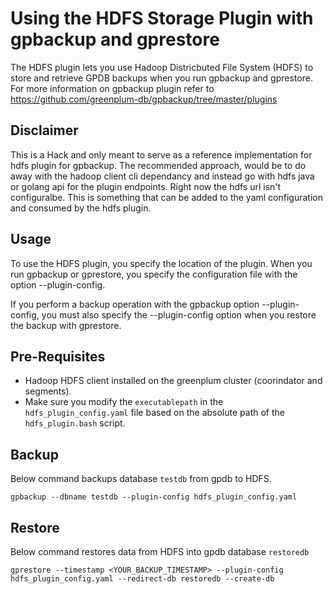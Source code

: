 # Using the HDFS Storage Plugin with gpbackup and gprestore
The HDFS plugin lets you use Hadoop Districbuted File System (HDFS) to store and retrieve GPDB backups when you run gpbackup and gprestore.
For more information on gpbackup plugin refer to https://github.com/greenplum-db/gpbackup/tree/master/plugins

## Disclaimer
This is a Hack and only meant to serve as a reference implementation for hdfs plugin for gpbackup. The recommended approach, would be to do away with the hadoop client cli dependancy and instead go with hdfs java or golang api for the plugin endpoints.
Right now the hdfs url isn't configuralbe. This is something that can be added to the yaml configuration and consumed by the hdfs plugin.

## Usage
To use the HDFS plugin, you specify the location of the plugin. When you run gpbackup or gprestore, you specify the configuration file with the option --plugin-config.

If you perform a backup operation with the gpbackup option --plugin-config, you must also specify the --plugin-config option when you restore the backup with gprestore.


## Pre-Requisites
- Hadoop HDFS client installed on the greenplum cluster (coorindator and segments).
- Make sure you modify the `executablepath` in the `hdfs_plugin_config.yaml` file based on the absolute path of the `hdfs_plugin.bash` script.


## Backup
Below command backups database `testdb` from gpdb to HDFS.
```
gpbackup --dbname testdb --plugin-config hdfs_plugin_config.yaml
```

## Restore
Below command restores data from HDFS into gpdb database `restoredb`
```
gprestore --timestamp <YOUR_BACKUP_TIMESTAMP> --plugin-config hdfs_plugin_config.yaml --redirect-db restoredb --create-db
```

